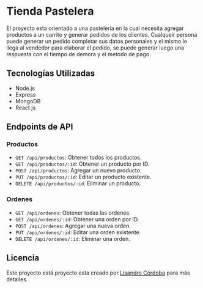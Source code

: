 # Tienda Pastelera

El proyecto esta orientado a una pasteleria en la cual necesita agregar productos a un carrito y generar pedidos de los clientes. Cualqueir persona puede generar un pedido completar sus datos personales y el mismo le llega al vendedor para elaborar el pedido, se puede generar luego una respuesta con el tiempo de demora y el metodo de pago.

## Tecnologías Utilizadas

- Node.js
- Express
- MongoDB
- React.js


## Endpoints de API

### Productos

- `GET /api/productos`: Obtener todos los productos.
- `GET /api/productos/:id`: Obtener un producto por ID.
- `POST /api/productos`: Agregar un nuevo producto.
- `PUT /api/productos/:id`: Editar un producto existente.
- `DELETE /api/productos/:id`: Eliminar un producto.

### Ordenes

- `GET /api/ordenes`: Obtener todas las ordenes.
- `GET /api/ordenes/:id`: Obtener una orden por ID.
- `POST /api/ordenes`: Agregar una nueva orden.
- `PUT /api/ordenes/:id`: Editar una orden existente.
- `DELETE /api/ordenes/:id`: Eliminar una orden.



## Licencia

Este proyecto está proyecto esta creado por [Lisandro Córdoba](https://github.com/Lisandrocba) para más detalles.
